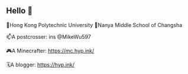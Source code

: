## Hello 👋

🌱Hong Kong Polytechnic University
🌱Nanya Middle School of Changsha

📫A postcrosser: ins @MikeWu597

🎮️A Minecrafter: https://mc.hyp.ink/

🗓️A blogger: https://hyp.ink/
